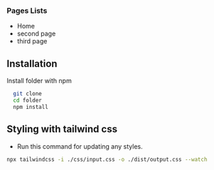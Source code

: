 ### Pages Lists

- Home
- second page
- third page

## Installation

Install folder with npm

```bash
  git clone
  cd folder
  npm install
```

## Styling with tailwind css

- Run this command for updating any styles.

```bash
npx tailwindcss -i ./css/input.css -o ./dist/output.css --watch
```
